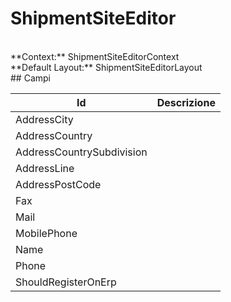 # ShipmentSiteEditor

<br/>
**Context:** ShipmentSiteEditorContext
<br/>
**Default Layout:** ShipmentSiteEditorLayout



<br/>
## Campi

| Id | Descrizione | 
| --- | --- | 
| AddressCity |  | 
| AddressCountry |  | 
| AddressCountrySubdivision |  | 
| AddressLine |  | 
| AddressPostCode |  | 
| Fax |  | 
| Mail |  | 
| MobilePhone |  | 
| Name |  | 
| Phone |  | 
| ShouldRegisterOnErp |  |
